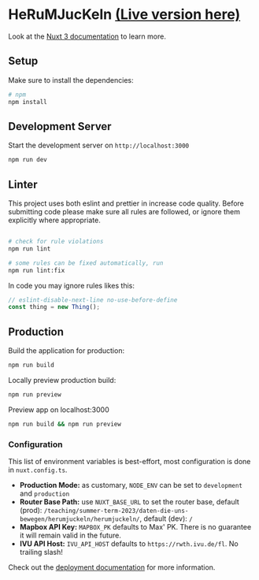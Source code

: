 # HeRuMJucKeln [(Live version here)](https://swc.pages.rwth-aachen.de/teaching/summer-term-2023/daten-die-uns-bewegen/herumjuckeln/herumjuckeln/)

Look at the [Nuxt 3 documentation](https://nuxt.com/docs/getting-started/introduction) to learn more.

## Setup

Make sure to install the dependencies:

```bash
# npm
npm install
```

## Development Server

Start the development server on `http://localhost:3000`

```bash
npm run dev
```

## Linter

This project uses both eslint and prettier in increase code quality.
Before submitting code please make sure all rules are followed, or ignore them explicitly where appropriate.

```bash

# check for rule violations
npm run lint

# some rules can be fixed automatically, run
npm run lint:fix
```

In code you may ignore rules likes this:

```ts
// eslint-disable-next-line no-use-before-define
const thing = new Thing();
```

## Production

Build the application for production:

```bash
npm run build
```

Locally preview production build:

```bash
npm run preview
```

Preview app on localhost:3000

```bash
npm run build && npm run preview
```

### Configuration

This list of environment variables is best-effort, most configuration is done in `nuxt.config.ts`.

- **Production Mode:**
  as customary, `NODE_ENV` can be set to `development` and `production`
- **Router Base Path:**
  use `NUXT_BASE_URL` to set the router base, default (prod): `/teaching/summer-term-2023/daten-die-uns-bewegen/herumjuckeln/herumjuckeln/`, default (dev): `/`
- **Mapbox API Key:**
  `MAPBOX_PK` defaults to Max' PK. There is no guarantee it will remain valid in the future.
- **IVU API Host:**
  `IVU_API_HOST` defaults to `https://rwth.ivu.de/fl`. No trailing slash!

Check out the [deployment documentation](https://nuxt.com/docs/getting-started/deployment) for more information.
